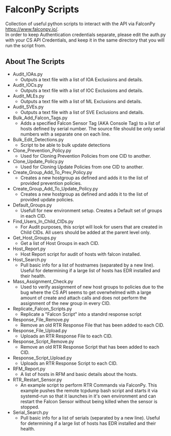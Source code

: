 # FalconPy Scripts

Collection of useful python scripts to interact with the API via FalconPy <https://www.falconpy.io/>.  
In order to keep Authentication credentials separate, please edit the auth.py with your CS API Credentials, and keep it in the same directory that you will run the script from.   

## About The Scripts

- Audit_IOAs.py  
  - Outputs a text file with a list of IOA Exclusions and details.  
- Audit_IOCs.py  
  - Outputs a text file with a list of IOC Exclusions and details.  
- Audit_MLEs.py  
  - Outputs a text file with a list of ML Exclusions and details.  
- Audit_SVEs.py  
  - Outputs a text file with a list of SVE Exclusions and details.  
- Bulk_Add_Falcon_Tags.py  
  - Adds a specified Falcon Sensor Tag (AKA Console Tag) to a list of hosts defined by serial number. The source file should be only serial numbers with a separate one on each line.  
- Bulk_Edit_Detections.py  
  - Script to be able to bulk update detections    
- Clone_Prevention_Policy.py  
  - Used for Cloning Prevention Policies from one CID to another.  
- Clone_Update_Policy.py  
  - Used for Cloning Update Policies from one CID to another.  
- Create_Group_Add_To_Prev_Policy.py  
  - Creates a new hostgroup as defined and adds it to the list of provided prevention policies.  
- Create_Group_Add_To_Update_Policy.py  
  - Creates a new hostgroup as defined and adds it to the list of provided update policies.  
- Default_Groups.py  
  - Usefull for new environment setup. Creates a Default set of groups in each CID.  
- Find_Users_In_Child_CIDs.py  
  - For Audit purposes, this script will look for users that are created in Child CIDs. All users should be added at the parent level only.  
- Get_Host_Groups.py  
  - Get a list of Host Groups in each CID.  
- Host_Report.py  
  - Host Report script for audit of hosts with falcon installed.   
- Host_Search.py  
  - Pull basic info for a list of hostnames (separated by a new line). Useful for determining if a large list of hosts has EDR installed and their health.   
- Mass_Assignment_Check.py  
  - Used to verify assignment of new host groups to policies due to the bug where the CS API seems to get overwhelmed with a large amount of create and attach calls and does not perform the assignment of the new group in every CID.  
- Replicate_Falcon_Scripts.py  
  - Replicate a "Falcon Script" into a standrd response script  
- Response_File_Remove.py  
  - Remove an old RTR Response File that has been added to each CID.   
- Response_File_Upload.py  
  - Uploads an RTR Response File to each CID.  
- Response_Script_Remove.py  
  - Remove an old RTR Response Script that has been added to each CID.   
- Response_Script_Upload.py  
  - Uploads an RTR Response Script to each CID.  
- RFM_Report.py  
  - A list of hosts in RFM and basic details about the hosts.  
- RTR_Restart_Sensor.py  
  - An example script to perform RTR Commands via FalconPy. This example pushes the remote tcpdump bash script and starts it via systemd-run so that it launches in it's own environment and can restart the Falcon Sensor without being killed when the sensor is stopped.   
- Serial_Search.py  
  - Pull basic info for a list of serials (separated by a new line). Useful for determining if a large list of hosts has EDR installed and their health.  